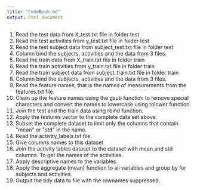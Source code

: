 ```yaml
---
title: "CodeBook.md"
output: html_document
---
```


1. Read the test data from X_test.txt file in folder test
2. Read the test activities from y_test.txt file in folder test
3. Read the test subject data from subject_test.txt file in folder test
4. Column bind the subjects, activities and the data from 3 files.
5. Read the train data from X_train.txt file in folder train
6. Read the train activities from y_train.txt file in folder train
7. Read the train subject data from subject_train.txt file in folder train
8. Column bind the subjects, activities and the data from 3 files.
9. Read the feature names, that is the names of measurements from the features.txt file.
10. Clean up the feature names using the gsub function to remove special characters and convert the names to lowercase using tolower function.
11. Join the test and the train data using rbind function.
12. Apply the festures vector to the complete data set above.
13. Subset the complete dataset to limit only the columns that contain "mean" or "std" in the name.
14. Read the activity_labels.txt file.
15. Give columns names to this dataset
16. Join the activity lables dataset to the dataset with mean and std columns. To get the names of the activities.
17. Apply descriptive names to the variables.
18. Apply the aggregate (mean) function to all variables and group by for subjects and activities.
19. Output the tidy data to file with the rownames suppressed.
